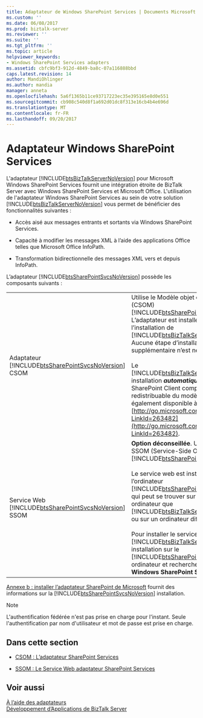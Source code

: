 ```yaml
---
title: Adaptateur de Windows SharePoint Services | Documents Microsoft
ms.custom: ''
ms.date: 06/08/2017
ms.prod: biztalk-server
ms.reviewer: ''
ms.suite: ''
ms.tgt_pltfrm: ''
ms.topic: article
helpviewer_keywords:
- Windows SharePoint Services adapters
ms.assetid: cbfc9bf3-912d-4849-ba8c-07a116888bbd
caps.latest.revision: 14
author: MandiOhlinger
ms.author: mandia
manager: anneta
ms.openlocfilehash: 5a6f1365b11ce93717223ec35e395165e8d0e551
ms.sourcegitcommit: cb908c540d8f1a692d01dc8f313e16cb4b4e696d
ms.translationtype: MT
ms.contentlocale: fr-FR
ms.lasthandoff: 09/20/2017
---
```

# <a name="windows-sharepoint-services-adapter"></a>Adaptateur Windows SharePoint Services
L'adaptateur [!INCLUDE[btsBizTalkServerNoVersion](../includes/btsbiztalkservernoversion-md.md)] pour Microsoft Windows SharePoint Services fournit une intégration étroite de BizTalk Server avec Windows SharePoint Services et Microsoft Office. L'utilisation de l'adaptateur Windows SharePoint Services au sein de votre solution [!INCLUDE[btsBizTalkServerNoVersion](../includes/btsbiztalkservernoversion-md.md)] vous permet de bénéficier des fonctionnalités suivantes :  
  
-   Accès aisé aux messages entrants et sortants via Windows SharePoint Services.  
  
-   Capacité à modifier les messages XML à l’aide des applications Office telles que Microsoft Office InfoPath.  
  
-   Transformation bidirectionnelle des messages XML vers et depuis InfoPath.  
  
 L’adaptateur [!INCLUDE[btsSharePointSvcsNoVersion](../includes/btssharepointsvcsnoversion-md.md)] possède les composants suivants :  
  
|||  
|-|-|  
|Adaptateur [!INCLUDE[btsSharePointSvcsNoVersion](../includes/btssharepointsvcsnoversion-md.md)] CSOM|Utilise le Modèle objet côté client (CSOM) [!INCLUDE[btsSharePointSvcsNoVersion](../includes/btssharepointsvcsnoversion-md.md)]. L’adaptateur est installé lors de l’installation de [!INCLUDE[btsBizTalkServerNoVersion](../includes/btsbiztalkservernoversion-md.md)]. Aucune étape d’installation supplémentaire n’est nécessaire.<br /><br /> Le [!INCLUDE[btsBizTalkServerNoVersion](../includes/btsbiztalkservernoversion-md.md)] installation ***automatiquement*** installe le SharePoint Client composant redistribuable du modèle, qui est également disponible à l’adresse [http://go.microsoft.com/fwlink/p/?LinkId=263482](http://go.microsoft.com/fwlink/p/?LinkId=263482).|  
|Service Web [!INCLUDE[btsSharePointSvcsNoVersion](../includes/btssharepointsvcsnoversion-md.md)] SSOM|**Option déconseillée**. Utilise le modèle SSOM (Service-Side Object Model) [!INCLUDE[btsSharePointSvcsNoVersion](../includes/btssharepointsvcsnoversion-md.md)].<br /><br /> Le service web est installé sur l’ordinateur [!INCLUDE[btsSharePointSvcsNoVersion](../includes/btssharepointsvcsnoversion-md.md)], qui peut se trouver sur le même ordinateur que [!INCLUDE[btsBizTalkServerNoVersion](../includes/btsbiztalkservernoversion-md.md)] ou sur un ordinateur différent.<br /><br /> Pour installer le service web, exécutez le [!INCLUDE[btsBizTalkServerNoVersion](../includes/btsbiztalkservernoversion-md.md)] installation sur le [!INCLUDE[btsSharePointSvcsNoVersion](../includes/btssharepointsvcsnoversion-md.md)] ordinateur et recherchez **adaptateur Windows SharePoint Services**.|  
  
 [Annexe b : installer l’adaptateur SharePoint de Microsoft](../install-and-config-guides/appendix-b-install-the-microsoft-sharepoint-adapter.md) fournit des informations sur la [!INCLUDE[btsSharePointSvcsNoVersion](../includes/btssharepointsvcsnoversion-md.md)] installation.  
  
> [!NOTE]
>  L'authentification fédérée n'est pas prise en charge pour l'instant. Seule l'authentification par nom d'utilisateur et mot de passe est prise en charge.  
  
## <a name="in-this-section"></a>Dans cette section  
  
-   [CSOM : L’adaptateur SharePoint Services](../core/csom-sharepoint-services-adapter.md)  
  
-   [SSOM : Le Service Web adaptateur SharePoint Services](../core/ssom-sharepoint-services-adapter-web-service.md)  
  
## <a name="see-also"></a>Voir aussi  
 [À l’aide des adaptateurs](../core/using-adapters.md)   
 [Développement d’Applications de BizTalk Server](../core/developing-biztalk-server-applications.md)